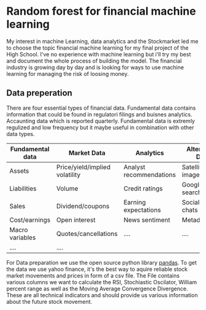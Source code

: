 # Random forest for financial machine learning
My interest in machine Learning, data analytics and the Stockmarket led me to choose the topic financial machine learning for my final project of the High School. I've no experience with machine learning but i'll try my best and document the whole process of building the model. The financial industry is growing day by day and is looking for ways to use machine learning for managing the risk of loosing money.

## Data preperation
There are four essential types of financial data.
Fundamental data contains information that could be found in regulatori filings and buisnes analytics. Accaunting data which is reported quarterly. Fundamental data is extremly regulized and low frequency but it maybe useful in combination with other data types.

| Fundamental data| Market Data                   | Analytics               | Alternative Data     |
| --------------- | ----------------------------- | --------------------    | ---------------------|
| Assets          | Price/yield/implied volatility| Analyst recommendations | Satellite/CCTV images|
| Liabilities     | Volume                        | Credit ratings          |Google searches       |
| Sales           | Dividend/coupons              | Earning expectations    |Socialmedia chats     |
| Cost/earnings   | Open interest                 | News sentiment          |Metadata              |
| Macro variables | Quotes/cancellations          | ....                    |....                  |
| ....            | ....                          |                         |                      |

For Data preparation we use the open source python library [pandas](https://pandas.pydata.org/docs/index.html). To get the data we use yahoo finance, it's the best way to aquire reliable stock market movements and prices in form of a csv file. The File contains various columns we want to calculate the RSI, Stochiastic Oscilator, William percent range as well as the Moving Average Convergence Divergence. These are all technical indicators and should provide us various information about the future stock movement.
